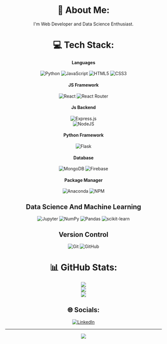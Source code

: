 <div align="center">
  
  # 💫 About Me:
I'm Web Developer and Data Science Enthusiast.<br>

# 💻 Tech Stack:

#### Languages
![Python](https://img.shields.io/badge/python-3670A0?style=for-the-badge&logo=python&logoColor=ffdd54) 
![JavaScript](https://img.shields.io/badge/javascript-%23323330.svg?style=for-the-badge&logo=javascript&logoColor=%23F7DF1E) 
![HTML5](https://img.shields.io/badge/html5-%23E34F26.svg?style=for-the-badge&logo=html5&logoColor=white) 
![CSS3](https://img.shields.io/badge/css3-%231572B6.svg?style=for-the-badge&logo=css3&logoColor=white)

#### JS Framework
![React](https://img.shields.io/badge/react-%2320232a.svg?style=for-the-badge&logo=react&logoColor=%2361DAFB) 
![React Router](https://img.shields.io/badge/React_Router-CA4245?style=for-the-badge&logo=react-router&logoColor=white)
#### Js Backend 
![Express.js](https://img.shields.io/badge/express.js-%23404d59.svg?style=for-the-badge&logo=express&logoColor=%2361DAFB)  
![NodeJS](https://img.shields.io/badge/node.js-6DA55F?style=for-the-badge&logo=node.js&logoColor=white) 
#### Python Framework 
![Flask](https://img.shields.io/badge/flask-%23000.svg?style=for-the-badge&logo=flask&logoColor=white) 
#### Database 
![MongoDB](https://img.shields.io/badge/MongoDB-%234ea94b.svg?style=for-the-badge&logo=mongodb&logoColor=white) 
![Firebase](https://img.shields.io/badge/-Firebase-000?style=for-the-badge&logo=firebase)
#### Package Manager
![Anaconda](https://img.shields.io/badge/Anaconda-%2344A833.svg?style=for-the-badge&logo=anaconda&logoColor=white)
![NPM](https://img.shields.io/badge/-NPM-000?style=for-the-badge&logo=npm)

## Data Science And Machine Learning
![Jupyter](https://img.shields.io/badge/Jupyter-F37626.svg?&style=for-the-badge&logo=Jupyter&logoColor=white)
![NumPy](https://img.shields.io/badge/numpy-%23013243.svg?style=for-the-badge&logo=numpy&logoColor=white) 
![Pandas](https://img.shields.io/badge/pandas-%23150458.svg?style=for-the-badge&logo=pandas&logoColor=white) 
![scikit-learn](https://img.shields.io/badge/scikit--learn-%23F7931E.svg?style=for-the-badge&logo=scikit-learn&logoColor=white)

## Version Control
![Git](https://img.shields.io/badge/-Git-000?style=for-the-badge&logo=git)
![GitHub](https://img.shields.io/badge/-GitHub-000?style=for-the-badge&logo=github)


# 📊 GitHub Stats:
![](https://github-readme-stats.vercel.app/api?username=jaynila077&theme=dark&hide_border=false&include_all_commits=false&count_private=true)<br/>
![](https://github-readme-streak-stats.herokuapp.com/?user=jaynila077&theme=dark&hide_border=false)<br/>
![](https://github-readme-stats.vercel.app/api/top-langs/?username=jaynila077&theme=dark&hide_border=false&include_all_commits=false&count_private=true&layout=compact)

<!-- ## 🏆 GitHub Trophies
![](https://github-profile-trophy.vercel.app/?username=jaynila077&theme=radical&no-frame=false&no-bg=false&margin-w=4) -->
  
 
## 🌐 Socials:
[![LinkedIn](https://img.shields.io/badge/LinkedIn-%230077B5.svg?logo=linkedin&logoColor=white)](https://linkedin.com/in/jay-nila-9b3676229/) 

---
[![](https://visitcount.itsvg.in/api?id=jaynila077&icon=2&color=5)](https://visitcount.itsvg.in)
  
  

<!-- Proudly created with GPRM ( https://gprm.itsvg.in ) -->

  </div>
  
